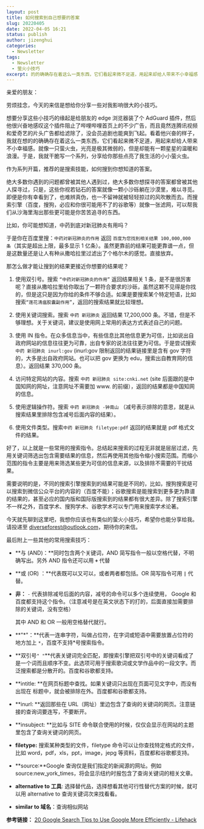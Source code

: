 ```yaml
---
layout: post
title: 如何搜索到自己想要的答案
slug: 20220405
date: 2022-04-05 16:21
status: publish
author: jizenghui
categories: 
  - Newsletter
tags:
  - Newsletter
  - 萤火小技巧
excerpt: 的的确确存在着这么一类东西，它们看起来微不足道，用起来却给人带来不小幸福感。就像一只萤火虫，光亮是极其微弱的，但是却能有一颗星星的温暖和浪漫。
---
```


亲爱的朋友：

劳烦挂念，今天的来信是想给你分享一些对我影响很大的小技巧。

想要分享这些小技巧的缘起是给朋友的 edge 浏览器装了个 AdGuard 插件，然后他很兴奋地感叹这个插件阻止了哔哩哔哩首页上的不少广告，而且竟然连腾讯视频和爱奇艺的片头广告都给滤除了，没会员追剧也能爽到飞起。看着他兴奋的样子，我就在想的的确确存在着这么一类东西，它们看起来微不足道，用起来却给人带来不小幸福感。就像一只萤火虫，光亮是极其微弱的，但是却能有一颗星星的温暖和浪漫。于是，我就干脆写一个系列，分享给你那些点亮了我生活的小小萤火虫。

作为系列开篇，推荐的是搜索技能，如何搜到你想知道的答案。

绝大多数你遇到的问题都曾被其他人遇到过，绝大多数你想探寻的答案都曾被其他人探寻过，只是，这些你视若钻石的答案就像一颗小沙砾躺在沙漠里，难以寻觅。即便是你有幸看到了，也难辨真伪，也一不留神就被轻轻掠过的风吹散而去。而搜索引擎（百度，搜狗，必应和你很可能用不了的谷歌等）就像一张滤网，可以帮我们从沙海里淘出那些更可能是你苦苦追寻的东西。

比如，你可能想知道，中药到底对新冠肺炎有用吗？

于是你在百度里搜：`中药对新冠肺炎的作用` 返回 `百度为您找到相关结果 100,000,000 条`（其实是超出上限，最多显示 1 亿条）。虽然更靠前的结果可能更靠谱一点，但是这数量还是让人有种从撒哈拉里过滤出了个格尔木的感觉。直接放弃。

那怎么做才能让搜到的结果更接近你想要的结果呢？

1. 使用双引号。搜索 `“中药对新冠肺炎的作用”` 返回结果相关 1 条，是不是很厉害呢？直接从撒哈拉里给你取出了一颗符合要求的沙砾，虽然这颗不见得是你找的，但是这只是因为你给的条件不够合适。如果是要搜索某个特定短语，比如搜索`“莲花清瘟胶囊副作用”`，返回的搜索结果就比较理想。

2. 使用关键词搜索。搜索 `中药 新冠肺炎` 返回结果 17,200,000 条。不错，但是不够理想。关于关键词，建议是使用网上常用的表达方式表述自己的问题。

3. 使用 IN 指令。在众多信息当中，有些信息比其他信息更为可信，比如说出自政府网站的信息往往更为可靠，出自专家的说法往往更为可信。于是尝试搜索`中药 新冠肺炎 inurl:gov` (inurl:gov 限制返回的结果链接里是含有 gov 字符的，大多是出自政府网站。也可以把 gov 更换为 edu，搜索出自教育网的信息）。返回结果 370,000 条。

4. 访问特定网站的内容。搜索 `中药 新冠肺炎 site:cnki.net` (site 后面跟的是中国知网的网址，注意网址不需要加 www. 的前缀），返回的结果都是中国知网的信息。

5. 使用逻辑操作符。搜索 `中药 新冠肺炎 -钟南山`  （减号表示排除的意思，就是从搜索结果里排除包含减号后面内容的结果）。

6. 使用文件类型。搜索`中药 新冠肺炎 filetype:pdf`  返回的结果就是 pdf 格式文件的结果。

好了，以上就是一些常用的搜索指令。总结起来搜索的过程无非就是层层过滤，先用关键词筛选出包含需要结果的信息，然后再使用其他指令缩小搜索范围。而缩小范围的指令主要是用来筛选某些更为可信的信息来源，以及排除不需要的干扰结果。

需要说明的是，不同的搜索引擎搜索到的结果可能是不同的，比如，搜狗搜索是可以搜索到微信公众平台的内容的（百度不能）；谷歌搜索是能搜索到更多更为靠谱的结果的，甚至必应的国内版和国际版搜索到的结果都有很大差异。除了搜索引擎不一样之外，百度学术、搜狗学术、谷歌学术可以专门用来搜索学术论著。

今天就先聊到这里吧，我想你应该也有类似的萤火小技巧，希望你也能分享给我。请投递至 diverseforest@outlook.com，期待你的来信。

最后附上一些其他的常用搜索技巧：

- **与 (AND)：**同时包含两个关键词，AND 简写指令一般以空格代替，不明确写出。另外 AND 指令还可以用 **`+`** 代替

- **或 (OR) ：**代表既可以又可以，或者两者都包括。OR 简写指令可用 **`|`** 代替。

- **非：** `-` 代表排除减号后面的内容，减号的命令可以多个连续使用， Google 和百度都支持这个指令。（注意减号是在英文状态下的打的，后面直接加需要排除的关键词，没有空格）

  其中 AND 和 OR 一般用空格替代就行。

- **"\*"：**代表一连串字符，叫做占位符，在字词或短语中需要放置占位符的地方加上 `*`，百度不支持*号搜索指令。

- **双引号`" "`**代表关键词完全匹配，即搜索引擎把双引号中的关键词看成了是一个词而且顺序不变。此选项可用于搜索歌词或文学作品中的一段文字。而泛搜索都是分散开的。百度和谷歌都支持。

- **intitle: **在网页标题中查找。如果关键词只出现在页面可见文字中，而没有出现在 标题中，就会被排除在外。百度都和谷歌都支持。

- **inurl: **返回那些在 URL（网址）里边包含了查询的关键词的网页。注意链接的查询词要连写，不要断开。

- **insubject: **比如与 SITE 命令联合使用的时候，仅仅会显示在网站的主题里包含了查询关键词的网页。

- **filetype:** 搜索某种类型的文件，filetype 命令可以让你查找特定格式的文件，比如 word，pdf，xls，ppt，image，jepg 等资料，百度都和谷歌都支持。

- **source:**Google 查询仅是我们指定的新闻源的网址。例如 source:new_york_times，将会显示纽约时报包含了查询关键词的相关文章。

- **alternative to 工具**: 选择替代品，选择想看其他可行性替代方案的时候，就可以用 alternative to 查询关键词次来找看看。

- **similar to 域名**：查询相似网站

**参考链接：**
  [20 Google Search Tips to Use Google More Efficiently - Lifehack](https://www.lifehack.org/articles/technology/20-tips-use-google-search-efficiently.html)

